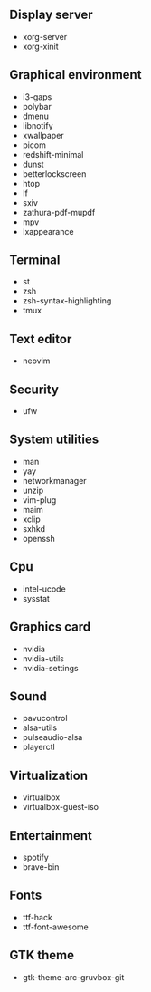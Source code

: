 ## Display server
* xorg-server
* xorg-xinit

## Graphical environment
* i3-gaps
* polybar
* dmenu
* libnotify
* xwallpaper
* picom
* redshift-minimal
* dunst
* betterlockscreen
* htop
* lf
* sxiv
* zathura-pdf-mupdf
* mpv
* lxappearance

## Terminal
* st
* zsh
* zsh-syntax-highlighting
* tmux

## Text editor
* neovim

## Security
* ufw

## System utilities
* man
* yay
* networkmanager
* unzip
* vim-plug
* maim
* xclip
* sxhkd
* openssh

## Cpu
* intel-ucode
* sysstat

## Graphics card
* nvidia
* nvidia-utils
* nvidia-settings

## Sound
* pavucontrol
* alsa-utils
* pulseaudio-alsa
* playerctl

## Virtualization
* virtualbox
* virtualbox-guest-iso

## Entertainment
* spotify
* brave-bin

## Fonts
* ttf-hack
* ttf-font-awesome

## GTK theme
* gtk-theme-arc-gruvbox-git

